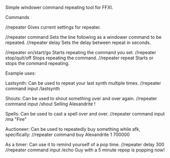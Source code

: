 Simple windower command repeating tool for FFXI.

Commands

//repeater					Gives current settings for repeater.

//repeater command			Sets the line following as a windower command to be repeated.
//repeater delay			Sets the delay between repeat in seconds.

//repeater on/start/go		Starts repeating the command you set.
//repeater stop/quit/off	Stops repeating the command.
//repeater repeat			Starts or stops the command repeating.

Example uses:

Lastsynth: Can be used to repeat your last synth multiple times.
//repeater command input /lastsynth

Shouts: Can be used to shout something over and over again.
//repeater command input /shout Selling Alexandrite <pos>!

Spells: Can be used to cast a spell over and over.
//repeater command input /ma "Fire" <t>

Auctioneer: Can be used to repeatedly buy something while afk, specifically:
//repeater command buy Alexandrite 1 700000

As a timer: Can use it to remind yourself of a pop time.
//repeater delay 300
//repeater command input /echo Guy with a 5 minute repop is popping now!